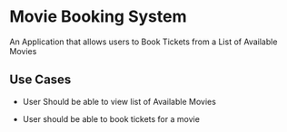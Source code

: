 # Movie Booking System

An Application that allows users to Book Tickets from a List of Available Movies

## Use Cases

- User Should be able to view list of Available Movies

- User should be able to book tickets for a movie
